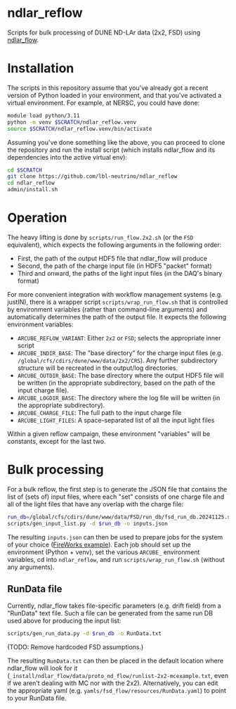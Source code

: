 # ndlar_reflow

Scripts for bulk processing of DUNE ND-LAr data (2x2, FSD) using [ndlar_flow](https://github.com/DUNE/ndlar_flow.git).

# Installation

The scripts in this repository assume that you've already got a recent version of Python loaded in your environment, and that you've activated a virtual environment. For example, at NERSC, you could have done:

``` bash
module load python/3.11
python -m venv $SCRATCH/ndlar_reflow.venv
source $SCRATCH/ndlar_reflow.venv/bin/activate
```

Assuming you've done something like the above, you can proceed to clone the repository and run the install script (which installs ndlar_flow and its dependencies into the active virtual env):

``` bash
cd $SCRATCH
git clone https://github.com/lbl-neutrino/ndlar_reflow
cd ndlar_reflow
admin/install.sh
```

# Operation

The heavy lifting is done by `scripts/run_flow.2x2.sh` (or the `FSD` equivalent), which expects the following arguments in the following order:
- First, the path of the output HDF5 file that ndlar_flow will produce
- Second, the path of the charge input file (in HDF5 "packet" format)
- Third and onward, the paths of the light input files (in the DAQ's binary format)

For more convenient integration with workflow management systems (e.g. justIN), there is a wrapper script `scripts/wrap_run_flow.sh` that is controlled by environment variables (rather than command-line arguments) and automatically determines the path of the output file. It expects the following environment variables:
- `ARCUBE_REFLOW_VARIANT`: Either `2x2` or `FSD`; selects the appropriate inner script
- `ARCUBE_INDIR_BASE`: The "base directory" for the charge input files (e.g. `/global/cfs/cdirs/dune/www/data/2x2/CRS`). Any further subdirectory structure will be recreated in the output/log directories.
- `ARCUBE_OUTDIR_BASE`: The base directory where the output HDF5 file will be written (in the appropriate subdirectory, based on the path of the input charge file).
- `ARCUBE_LOGDIR_BASE`: The directory where the log file will be written (in the appropriate subdirectory).
- `ARCUBE_CHARGE_FILE`: The full path to the input charge file
- `ARCUBE_LIGHT_FILES`: A space-separated list of all the input light files

Within a given reflow campaign, these environment "variables" will be constants, except for the last two.

# Bulk processing

For a bulk reflow, the first step is to generate the JSON file that contains the list of (sets of) input files, where each "set" consists of one charge file and all of the light files that have any overlap with the charge file:

``` bash
run_db=/global/cfs/cdirs/dune/www/data/FSD/run_db/fsd_run_db.20241125.sqlite
scripts/gen_input_list.py -d $run_db -o inputs.json
```

The resulting `inputs.json` can then be used to prepare jobs for the system of your choice ([FireWorks example](https://github.com/lbl-neutrino/fireworks4dune/blob/main/workflows/fwsub.reflow.py)). Each job should set up the environment (Python + venv), set the various `ARCUBE_` environment variables, cd into `ndlar_reflow`, and run `scripts/wrap_run_flow.sh` (without any arguments).

## RunData file

Currently, ndlar_flow takes file-specific parameters (e.g. drift field) from a "RunData" text file. Such a file can be generated from the same run DB used above for producing the input list:

``` bash
scripts/gen_run_data.py -d $run_db -o RunData.txt
```

(TODO: Remove hardcoded FSD assumptions.)

The resulting `RunData.txt` can then be placed in the default location where ndlar_flow will look for it (`_install/ndlar_flow/data/proto_nd_flow/runlist-2x2-mcexample.txt`, even if we aren't dealing with MC nor with the 2x2). Alternatively, you can edit the appropriate yaml (e.g. `yamls/fsd_flow/resources/RunData.yaml`) to point to your RunData file.
